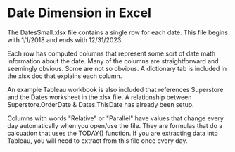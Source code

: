 # Date Dimension in Excel

The DatesSmall.xlsx file contains a single row for each date. This file begins with 1/1/2018 and ends with 12/31/2023.

Each row has computed columns that represent some sort of date math information about the date. Many of the columns are straightforward and seemingly obvious. Some are not so obvious. A dictionary tab is included in the xlsx doc that explains each column.

An example Tableau workbook is also included that references Superstore and the Dates worksheet in the xlsx file. A relationship between Superstore.OrderDate & Dates.ThisDate has already been setup.

Columns with words "Relative" or "Parallel" have values that change every day automatically when you open/use the file. They are formulas that do a calcuation that uses the TODAY() function. If you are extracting data into Tableau, you will need to extract from this file once every day.